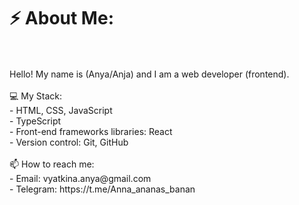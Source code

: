 # ⚡ About Me:
<br>
<br>Hello! My name is (Anya/Anja) and I am a web developer (frontend).<br>
<br>💻 My Stack:<br>
- HTML, CSS, JavaScript<br>
- TypeScript<br>
- Front-end frameworks libraries: React<br>
- Version control: Git, GitHub<br><br>
📫 How to reach me:<br>- Email: vyatkina.anya@gmail.com<br>
- Telegram: https://t.me/Anna_ananas_banan<br>

<!--
**AnnaVyatkina/AnnaVyatkina** is a ✨ _special_ ✨ repository because its `README.md` (this file) appears on your GitHub profile.

Here are some ideas to get you started:

- 🔭 I’m currently working on ...
- 🌱 I’m currently learning ...
- 👯 I’m looking to collaborate on ...
- 🤔 I’m looking for help with ...
- 💬 Ask me about ...
- 📫 How to reach me: ...
- 😄 Pronouns: ...
- ⚡ Fun fact: ...
-->
